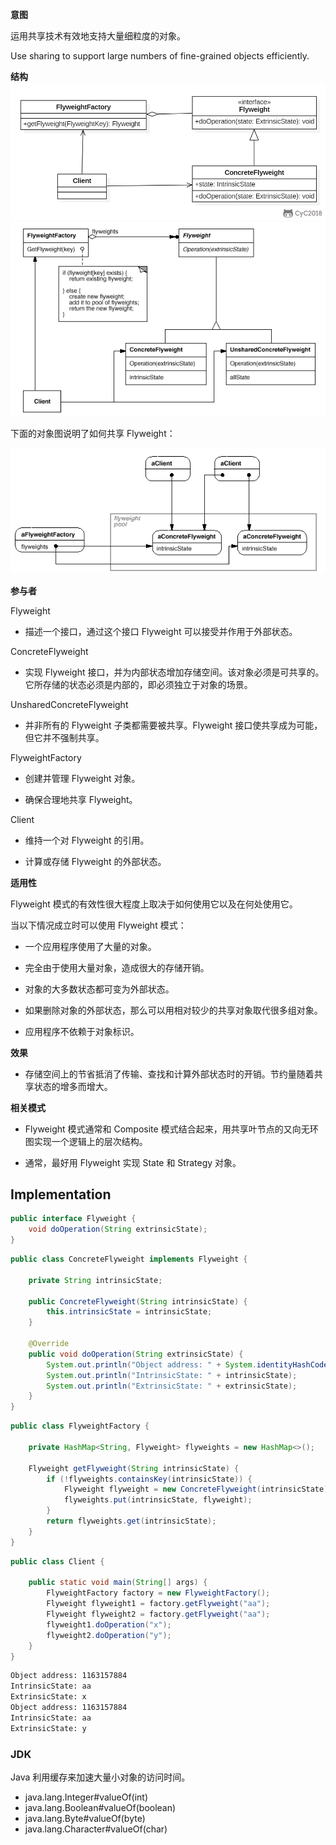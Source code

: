 **意图**

运用共享技术有效地支持大量细粒度的对象。

Use sharing to support large numbers of fine-grained objects efficiently.

**结构**
![](image/2021-04-10-15-43-43.png)
![135082566859.png](media/322c8a847832fc5d2385537079343d7c.png)

下面的对象图说明了如何共享 Flyweight：

![135430847118.png](media/eaa51861819d82c88eaf50c6924776a9.png)

**参与者**

Flyweight

-   描述一个接口，通过这个接口 Flyweight 可以接受并作用于外部状态。

ConcreteFlyweight

-   实现 Flyweight
    接口，并为内部状态增加存储空间。该对象必须是可共享的。它所存储的状态必须是内部的，即必须独立于对象的场景。

UnsharedConcreteFlyweight

-   并非所有的 Flyweight 子类都需要被共享。Flyweight
    接口使共享成为可能，但它并不强制共享。

FlyweightFactory

-   创建并管理 Flyweight 对象。

-   确保合理地共享 Flyweight。

Client

-   维持一个对 Flyweight 的引用。

-   计算或存储 Flyweight 的外部状态。

**适用性**

Flyweight 模式的有效性很大程度上取决于如何使用它以及在何处使用它。

当以下情况成立时可以使用 Flyweight 模式：

-   一个应用程序使用了大量的对象。

-   完全由于使用大量对象，造成很大的存储开销。

-   对象的大多数状态都可变为外部状态。

-   如果删除对象的外部状态，那么可以用相对较少的共享对象取代很多组对象。

-   应用程序不依赖于对象标识。

**效果**

-   存储空间上的节省抵消了传输、查找和计算外部状态时的开销。节约量随着共享状态的增多而增大。

**相关模式**

-   Flyweight 模式通常和 Composite
    模式结合起来，用共享叶节点的又向无环图实现一个逻辑上的层次结构。

-   通常，最好用 Flyweight 实现 State 和 Strategy 对象。


## Implementation

```java
public interface Flyweight {
    void doOperation(String extrinsicState);
}
```

```java
public class ConcreteFlyweight implements Flyweight {

    private String intrinsicState;

    public ConcreteFlyweight(String intrinsicState) {
        this.intrinsicState = intrinsicState;
    }

    @Override
    public void doOperation(String extrinsicState) {
        System.out.println("Object address: " + System.identityHashCode(this));
        System.out.println("IntrinsicState: " + intrinsicState);
        System.out.println("ExtrinsicState: " + extrinsicState);
    }
}
```

```java
public class FlyweightFactory {

    private HashMap<String, Flyweight> flyweights = new HashMap<>();

    Flyweight getFlyweight(String intrinsicState) {
        if (!flyweights.containsKey(intrinsicState)) {
            Flyweight flyweight = new ConcreteFlyweight(intrinsicState);
            flyweights.put(intrinsicState, flyweight);
        }
        return flyweights.get(intrinsicState);
    }
}
```

```java
public class Client {

    public static void main(String[] args) {
        FlyweightFactory factory = new FlyweightFactory();
        Flyweight flyweight1 = factory.getFlyweight("aa");
        Flyweight flyweight2 = factory.getFlyweight("aa");
        flyweight1.doOperation("x");
        flyweight2.doOperation("y");
    }
}
```

```html
Object address: 1163157884
IntrinsicState: aa
ExtrinsicState: x
Object address: 1163157884
IntrinsicState: aa
ExtrinsicState: y
```

### JDK

Java 利用缓存来加速大量小对象的访问时间。

- java.lang.Integer#valueOf(int)
- java.lang.Boolean#valueOf(boolean)
- java.lang.Byte#valueOf(byte)
- java.lang.Character#valueOf(char)
